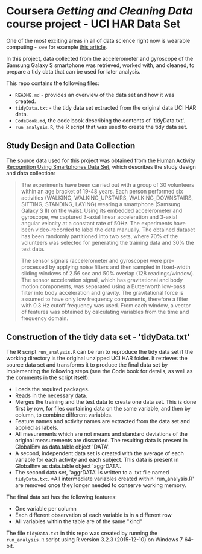 # Coursera *Getting and Cleaning Data* course project - UCI HAR Data Set

One of the most exciting areas in all of data science right now is wearable computing - see for example [this article](http://www.insideactivitytracking.com/data-science-activity-tracking-and-the-battle-for-the-worlds-top-sports-brand/).

In this project, data collected from the accelerometer and gyroscope of the Samsung Galaxy S smartphone was retrieved, worked with, and cleaned, to prepare a tidy data that can be used for later analysis.

This repo contains the following files:

- `README.md` - provides an overview of the data set and how it was created.
- `tidyData.txt` - the tidy data set extracted from the original data UCI HAR data.
- `CodeBook.md`, the code book describing the contents of 'tidyData.txt'.
- `run_analysis.R`, the R script that was used to create the tidy data set.

## Study Design and Data Collection

The source data used for this project was obtained from the [Human Activity Recognition Using Smartphones Data Set](http://archive.ics.uci.edu/ml/datasets/Human+Activity+Recognition+Using+Smartphones#), which describes the study design and data collection:

> The experiments have been carried out with a group of 30 volunteers within an age bracket of 19-48 years. Each person performed six activities (WALKING, WALKING\_UPSTAIRS, WALKING\_DOWNSTAIRS, SITTING, STANDING, LAYING) wearing a smartphone (Samsung Galaxy S II) on the waist. Using its embedded accelerometer and gyroscope, we captured 3-axial linear acceleration and 3-axial angular velocity at a constant rate of 50Hz. The experiments have been video-recorded to label the data manually. The obtained dataset has been randomly partitioned into two sets, where 70% of the volunteers was selected for generating the training data and 30% the test data.
> 
> The sensor signals (accelerometer and gyroscope) were pre-processed by applying noise filters and then sampled in fixed-width sliding windows of 2.56 sec and 50% overlap (128 readings/window). The sensor acceleration signal, which has gravitational and body motion components, was separated using a Butterworth low-pass filter into body acceleration and gravity. The gravitational force is assumed to have only low frequency components, therefore a filter with 0.3 Hz cutoff frequency was used. From each window, a vector of features was obtained by calculating variables from the time and frequency domain.

## Construction of the tidy data set - 'tidyData.txt'

The R script `run_analysis.R` can be run to reproduce the tidy data set if the working directory is the original unzipped UCI HAR folder. 
It retrieves the source data set and transforms it to produce the final data set by implementing the following steps (see the Code book for details, as well as the comments in the script itself):

- Loads the required packages.
- Reads in the necessary data.
- Merges the training and the test data to create one data set. This is done first by row, for files containing data on the same variable, and then by column, to combine different variables.
- Feature names and activity names are extracted from the data set and applied as labels.
- All mesurements  which are not means and standard deviations of the original measurements are discarded. The resulting data is present in GlobalEnv as data.table object 'DATA'.
- A second, independent data set is created with the average of each variable for each activity and each subject. This data is present in GlobalEnv as data.table object 'aggrDATA'.
- The second data set, 'aggrDATA' is written to a .txt file named `tidyData.txt`.
*All intermediate variables created within 'run_analysis.R' are removed once they longer needed to conserve working memory. 

The final data set has the following features:
- One variable per column
- Each different observation of each variable is in a different row
- All variables within the table are of the same "kind"

The file `tidyData.txt` in this repo was created by running the `run_analysis.R` script using R version 3.2.3 (2015-12-10) on Windows 7 64-bit.
